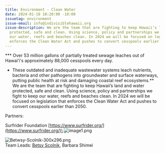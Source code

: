 ```yaml
---
title: Environment - Clean Water
date: 2024-01-18 18:20:00 -10:00
issuetag: environment
issue-email: info@indivisiblehawaii.org
issue-description: We are the team that are fighting to keep Hawaii’s land and water
  protected, safe and clean. Using science, policy and partnerships we fight to keep
  our water, reefs and beaches clean. In 2024 we will be focused on legislation that
  enforces the Clean Water Act and pushes to convert cesspools earlier than 2050.
---
```


*** Over 53 million gallons of partially treated sewage leaches out of Hawai‘i's approximately 88,000 cesspools every day. 
* These outdated and inadequate wastewater systems leach nutrients, bacteria and other pathogens into groundwater and surface waterways, putting public health at risk and damaging coastal reef ecosystems.**
We are the team that are fighting to keep Hawaii’s land and water protected, safe and clean. Using science, policy and partnerships we fight to keep our water, reefs and beaches clean. In 2024 we will be focused on legislation that enforces the Clean Water Act and pushes to convert cesspools earlier than 2050.

Partners:

Surfrider Foundation [https://www.surfrider.org/](https://www.surfrider.org/)\
![image1.png](/uploads/image1.png)

![Betwsy-Scolnik-300x296.png](/uploads/Betwsy-Scolnik-300x296.png)\
Team Leads: [Betsy Scolnik](mailto:betsydscolnik@gmail.com), Barbara Shimei